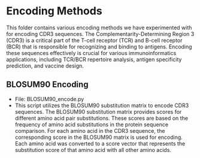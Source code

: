 # Encoding Methods
This folder contains various encoding methods we have experimented with for encoding CDR3 sequences. The Complementarity-Determining Region 3 (CDR3) is a critical part of the T-cell receptor (TCR) and B-cell receptor (BCR) that is responsible for recognizing and binding to antigens. Encoding these sequences effectively is crucial for various immunoinformatics applications, including TCR/BCR repertoire analysis, antigen specificity prediction, and vaccine design.
## BLOSUM90 Encoding
- File: BLOSUM90_encode.py
-  This script utilizes the BLOSUM90 substitution matrix to encode CDR3 sequences. The BLOSUM90 substitution matrix provides scores for different amino acid pair substitutions. These scores are based on the frequency of amino acid substitutions in the protein sequence comparison. For each amino acid in the CDR3 sequence, the corresponding score in the BLOSUM90 matrix is used for encoding. Each amino acid was converted to a score vector that represents the substitution score of that amino acid with all other amino acids.
